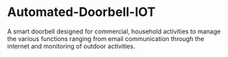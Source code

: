 # Automated-Doorbell-IOT

A smart doorbell designed for commercial, household activities to manage the various functions ranging from email communication through the internet and monitoring of outdoor activities.

